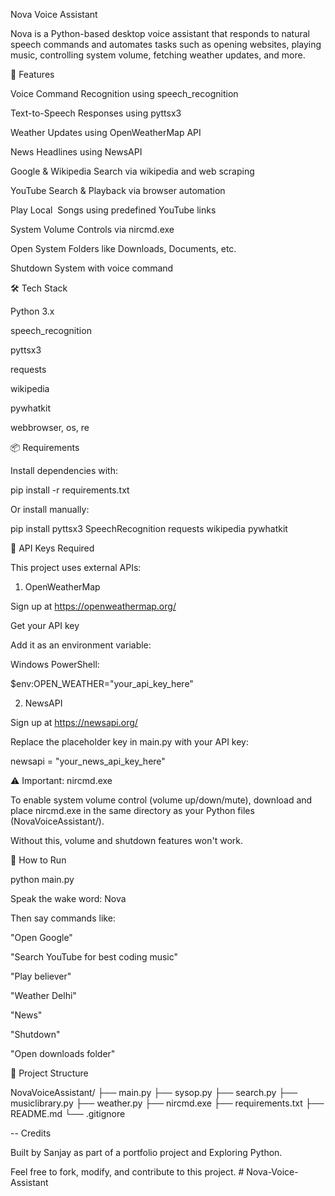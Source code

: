 Nova Voice Assistant

Nova is a Python-based desktop voice assistant that responds to natural speech commands and automates tasks such as opening websites, playing music, controlling system volume, fetching weather updates, and more.

🚀 Features

Voice Command Recognition using speech_recognition

Text-to-Speech Responses using pyttsx3

Weather Updates using OpenWeatherMap API

News Headlines using NewsAPI

Google & Wikipedia Search via wikipedia and web scraping

YouTube Search & Playback via browser automation

Play Local  Songs using predefined YouTube links

System Volume Controls via nircmd.exe

Open System Folders like Downloads, Documents, etc.

Shutdown System with voice command

🛠️ Tech Stack

Python 3.x

speech_recognition

pyttsx3

requests

wikipedia

pywhatkit

webbrowser, os, re

📦 Requirements

Install dependencies with:

pip install -r requirements.txt

Or install manually:

pip install pyttsx3 SpeechRecognition requests wikipedia pywhatkit

🔐 API Keys Required

This project uses external APIs:

1. OpenWeatherMap

Sign up at https://openweathermap.org/

Get your API key

Add it as an environment variable:

Windows PowerShell:

$env:OPEN_WEATHER="your_api_key_here"

2. NewsAPI

Sign up at https://newsapi.org/

Replace the placeholder key in main.py with your API key:

newsapi = "your_news_api_key_here"

⚠️ Important: nircmd.exe

To enable system volume control (volume up/down/mute), download and place nircmd.exe in the same directory as your Python files (NovaVoiceAssistant/).

Without this, volume and shutdown features won't work.

🧪 How to Run

python main.py

Speak the wake word: Nova

Then say commands like:

"Open Google"

"Search YouTube for best coding music"

"Play believer"

"Weather Delhi"

"News"

"Shutdown"

"Open downloads folder"

📁 Project Structure

NovaVoiceAssistant/
├── main.py
├── sysop.py
├── search.py
├── musiclibrary.py
├── weather.py
├── nircmd.exe
├── requirements.txt
├── README.md
└── .gitignore

-- Credits

Built by Sanjay as part of a portfolio project and Exploring Python.

Feel free to fork, modify, and contribute to this project.
#   N o v a - V o i c e - A s s i s t a n t  
 